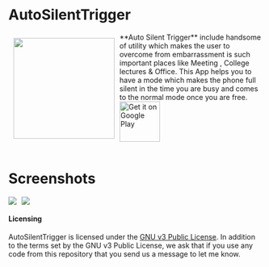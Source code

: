 # AutoSilentTrigger
<img src="https://lh3.googleusercontent.com/Vh38AqlX_CGGvBN194XPC4XacFBEwggpofltaR1kI_ujHBJoP_HfQJSBP2mg96zFPw=s180-rw" align="left" width="200" hspace="10" vspace="10">
**Auto Silent Trigger** include handsome of utility which makes the user to overcome from embarrassment is such important places like Meeting , College lectures & Office.
This App helps you to have a mode which makes the phone full silent in the time you are busy and comes to the normal mode once you are free.
<div style="display:flex;" >
<a href="https://play.google.com/store/apps/details?id=com.coolstardevil.autosilenttrigger">
    <img alt="Get it on Google Play"
        height="80"
src="https://play.google.com/intl/en_us/badges/images/generic/en_badge_web_generic.png" />
</a>
</div>
</br>

# **Screenshots**
<div style="display:flex;" >
<img  src="https://lh3.googleusercontent.com/VFNoqPnmx_GlSeay6mQgEwPsjktc-4P831pgsG92uvtZjLqZira0bZ6cBZtAHpMOiTs=w720-h310-rw" width="%" >
<img style="margin-left:10px;" src="https://lh3.googleusercontent.com/78axmdFM_1QiD8Zoj4HKZD_O9wwwkPvGarPIMVc7AAf6Wx-fsA-4vUvwPdnTXOe8SW8=w720-h310-rw" width="%" >
</div>

#### Licensing
AutoSilentTrigger is licensed under the [GNU v3 Public License](https://github.com/coolstardevil/AutoSilentTrigger/blob/1bddc61cb7cf89403ce6ab72ff2fb0360a0c2c7e/LICENSE).
In addition to the terms set by the GNU v3 Public License, we ask that if you use any code from this repository that you send us a message to let me know.
